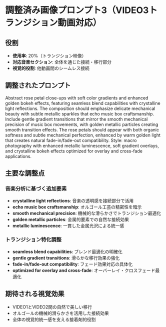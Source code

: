 # 調整済み画像プロンプト3（VIDEO3トランジション動画対応）

## 役割
- **使用率**: 20%（トランジション映像）
- **対応音楽セクション**: 全体を通じた接続・移行部分
- **視覚的役割**: 他動画間のシームレス接続

## 調整されたプロンプト

Abstract rose petal close-ups with soft color gradients and enhanced golden bokeh effects, featuring seamless blend capabilities with crystalline light reflections. The composition should emphasize delicate mechanical beauty with subtle metallic sparkles that echo music box craftsmanship. Include gentle gradient transitions that mirror the smooth mechanical precision of music box movements, with golden metallic particles creating smooth transition effects. The rose petals should appear with both organic softness and subtle mechanical perfection, enhanced by warm golden light that creates natural fade-in/fade-out compatibility. Style: macro photography with enhanced metallic luminescence, soft gradient overlays, and crystalline bokeh effects optimized for overlay and cross-fade applications.

## 主要な調整点

### 音楽分析に基づく追加要素
- **crystalline light reflections**: 音楽の透明感を接続部分で活用
- **echo music box craftsmanship**: オルゴール工芸の精密性を暗示
- **smooth mechanical precision**: 機械的な滑らかさでトランジション最適化
- **golden metallic particles**: 金属的要素での自然な接続効果
- **metallic luminescence**: 一貫した金属光沢による統一感

### トランジション特化調整
- **seamless blend capabilities**: ブレンド最適化の明確化
- **gentle gradient transitions**: 滑らかな移行効果の強化
- **fade-in/fade-out compatibility**: フェード効果対応の具体化
- **optimized for overlay and cross-fade**: オーバーレイ・クロスフェード最適化

## 期待される視覚効果
- VIDEO1とVIDEO2間の自然で美しい移行
- オルゴールの機械的滑らかさを活用した接続効果
- 全体の視覚的統一感を支える接着剤的役割